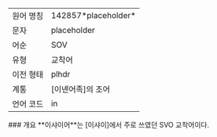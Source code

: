 <table>
	<tr>
		<td>원어 명칭</td>
    <td>142857*placeholder*</td>
	</tr>
	<tr>
    <td>문자</td>
    <td>placeholder</td>
  </tr>
  <tr>
    <td>어순</td>
    <td>SOV</td>
  </tr>
  <tr>
    <td>유형</td>
    <td>교착어</td>
  </tr>
	<tr>
    <td>이전 형태</td>
    <td>plhdr</td>
  </tr>
  <tr>
    <td>계통</td>
    <td>[이녠어족]의 조어</td>
  </tr>
  <tr>
    <td>언어 코드</td>
    <td>in</td>
  </tr>
</table>
### 개요
**이샤이어**는 [이샤이]에서 주로 쓰였던 SVO 교착어이다.
